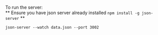 To run the server:  
** Ensure you have json server already installed ```npm install -g json-server``` **

```
json-server --watch data.json --port 3002
```
